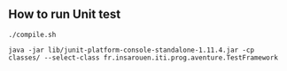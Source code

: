 ## How to run Unit test
`./compile.sh`

`java -jar lib/junit-platform-console-standalone-1.11.4.jar -cp classes/ --select-class fr.insarouen.iti.prog.aventure.TestFramework`

